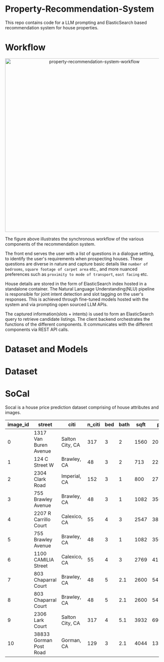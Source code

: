 # Property-Recommendation-System
This repo contains code for a LLM prompting and ElasticSearch based recommendation system for house properties.

# Workflow
<p align="center">
  <img width="569" alt="property-recommendation-system-workflow" src="https://github.com/iwinterknight/Property-Recommendation-System/assets/37212007/e0917af4-af62-41c9-8ff4-5ae0ab5fd790">
</p>
The figure above illustrates the synchronous workflow of the various components of the recommendation system.

The front end serves the user with a list of questions in a dialogue setting, to identify the user's requirements when prospecting houses. These questions are diverse in nature and capture basic details like `number of bedrooms`, `square footage of carpet area` etc., and more nuanced preferences such as `proximity to mode of transport`, `east facing` etc.

House details are stored in the form of ElasticSearch index hosted in a standalone container. The Natural Language Understanding(NLU) pipeline is responsible for joint intent detection and slot tagging on the user's responses. This is achieved through fine-tuned models hosted with the system and via prompting open sourced LLM APIs. 

The captured information(slots + intents) is used to form an ElasticSearch query to retrieve candidate listings. The client backend orchestrates the functions of the different components. It communicates with the different components via REST API calls. 

# Dataset and Models
# Dataset
# SoCal
Socal is a house price prediction dataset comprising of house attributes and images.

| image_id | street                                 | citi                       | n_citi | bed | bath | sqft  | price   |
| -------- | -------------------------------------- | -------------------------- | ------ | --- | ---- | ----- | ------- |
| 0        | 1317 Van Buren Avenue                  | Salton City, CA            | 317    | 3   | 2    | 1560  | 201900  |
| 1        | 124 C Street W                         | Brawley, CA                | 48     | 3   | 2    | 713   | 228500  |
| 2        | 2304 Clark Road                        | Imperial, CA               | 152    | 3   | 1    | 800   | 273950  |
| 3        | 755 Brawley Avenue                     | Brawley, CA                | 48     | 3   | 1    | 1082  | 350000  |
| 4        | 2207 R Carrillo Court                  | Calexico, CA               | 55     | 4   | 3    | 2547  | 385100  |
| 5        | 755 Brawley Avenue                     | Brawley, CA                | 48     | 3   | 1    | 1082  | 350000  |
| 6        | 1100 CAMILIA Street                    | Calexico, CA               | 55     | 4   | 3    | 2769  | 415000  |
| 7        | 803 Chaparral Court                    | Brawley, CA                | 48     | 5   | 2.1  | 2600  | 545000  |
| 8        | 803 Chaparral Court                    | Brawley, CA                | 48     | 5   | 2.1  | 2600  | 545000  |
| 9        | 2306 Lark Court                        | Salton City, CA            | 317    | 4   | 5.1  | 3932  | 690000  |
| 10       | 38833 Gorman Post Road                 | Gorman, CA                 | 129    | 3   | 2.1  | 4044  | 1350000 |

